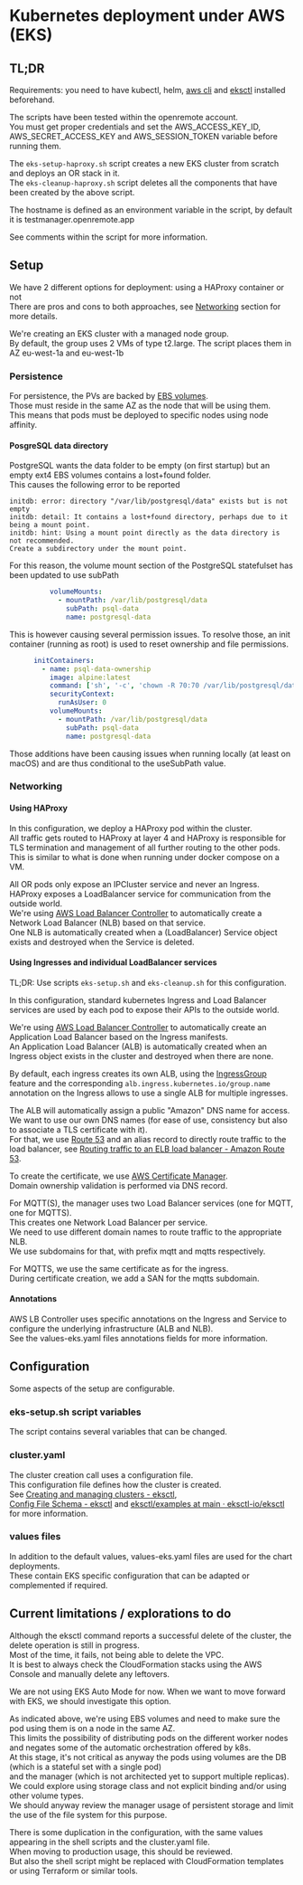 # Kubernetes deployment under AWS (EKS)

## TL;DR

Requirements: you need to have kubectl, helm, [aws cli](https://docs.aws.amazon.com/cli/latest/userguide/getting-started-install.html) and [eksctl](https://docs.aws.amazon.com/eks/latest/userguide/install-kubectl.html#eksctl-install-update) installed beforehand.

The scripts have been tested within the openremote account.  
You must get proper credentials and set the AWS_ACCESS_KEY_ID, AWS_SECRET_ACCESS_KEY and AWS_SESSION_TOKEN variable before running them.

The `eks-setup-haproxy.sh` script creates a new EKS cluster from scratch and deploys an OR stack in it.  
The `eks-cleanup-haproxy.sh` script deletes all the components that have been created by the above script.

The hostname is defined as an environment variable in the script, by default it is testmanager.openremote.app  

See comments within the script for more information.

## Setup

We have 2 different options for deployment: using a HAProxy container or not  
There are pros and cons to both approaches, see [Networking](#Networking) section for more details.

We're creating an EKS cluster with a managed node group.  
By default, the group uses 2 VMs of type t2.large. The script places them in AZ eu-west-1a and eu-west-1b

### Persistence

For persistence, the PVs are backed by [EBS volumes](https://docs.aws.amazon.com/eks/latest/userguide/ebs-csi.html).  
Those must reside in the same AZ as the node that will be using them.  
This means that pods must be deployed to specific nodes using node affinity.

#### PosgreSQL data directory

PostgreSQL wants the data folder to be empty (on first startup) but an empty ext4 EBS volumes contains a lost+found folder.    
This causes the following error to be reported
```
initdb: error: directory "/var/lib/postgresql/data" exists but is not empty
initdb: detail: It contains a lost+found directory, perhaps due to it being a mount point.
initdb: hint: Using a mount point directly as the data directory is not recommended.
Create a subdirectory under the mount point.
```

For this reason, the volume mount section of the PostgreSQL statefulset has been updated to use subPath
```yaml
          volumeMounts:
            - mountPath: /var/lib/postgresql/data
              subPath: psql-data
              name: postgresql-data
```

This is however causing several permission issues. To resolve those, an init container (running as root) is used to reset ownership and file permissions.
```yaml
      initContainers:
        - name: psql-data-ownership
          image: alpine:latest
          command: ['sh', '-c', 'chown -R 70:70 /var/lib/postgresql/data && chmod -R 0750 /var/lib/postgresql/data']
          securityContext:
            runAsUser: 0
          volumeMounts:
            - mountPath: /var/lib/postgresql/data
              subPath: psql-data
              name: postgresql-data
```

Those additions have been causing issues when running locally (at least on macOS) and are thus conditional to the useSubPath value.

### Networking

#### Using HAProxy

In this configuration, we deploy a HAProxy pod within the cluster.  
All traffic gets routed to HAProxy at layer 4 and HAProxy is responsible for TLS termination and management of all further routing to the other pods.  
This is similar to what is done when running under docker compose on a VM.

All OR pods only expose an IPCluster service and never an Ingress.  
HAProxy exposes a LoadBalancer service for communication from the outside world.  
We're using [AWS Load Balancer Controller](https://kubernetes-sigs.github.io/aws-load-balancer-controller/v2.7/) to automatically create a Network Load Balancer (NLB) based on that service.  
One NLB is automatically created when a (LoadBalancer) Service object exists and destroyed when the Service is deleted.

#### Using Ingresses and individual LoadBalancer services

TL;DR: Use scripts `eks-setup.sh` and `eks-cleanup.sh` for this configuration.

In this configuration, standard kubernetes Ingress and Load Balancer services are used
by each pod to expose their APIs to the outside world. 

We're using [AWS Load Balancer Controller](https://kubernetes-sigs.github.io/aws-load-balancer-controller/v2.7/) to automatically create an Application Load Balancer based on the Ingress manifests.    
An Application Load Balancer (ALB) is automatically created when an Ingress object exists in the cluster and destroyed when there are none.  

By default, each ingress creates its own ALB, using the [IngressGroup](https://kubernetes-sigs.github.io/aws-load-balancer-controller/latest/guide/ingress/annotations/#ingressgroup) feature
and the corresponding `alb.ingress.kubernetes.io/group.name` annotation on the Ingress allows to use a single ALB for multiple ingresses.

The ALB will automatically assign a public "Amazon" DNS name for access.  
We want to use our own DNS names (for ease of use, consistency but also to associate a TLS certificate with it).  
For that, we use [Route 53](https://aws.amazon.com/route53/) and an alias record to directly route traffic to the load balancer, see [Routing traffic to an ELB load balancer - Amazon Route 53](https://docs.aws.amazon.com/Route53/latest/DeveloperGuide/routing-to-elb-load-balancer.html).  

To create the certificate, we use [AWS Certificate Manager](https://docs.aws.amazon.com/acm/latest/userguide/acm-overview.html).  
Domain ownership validation is performed via DNS record.

For MQTT(S), the manager uses two Load Balancer services (one for MQTT, one for MQTTS).  
This creates one Network Load Balancer per service.  
We need to use different domain names to route traffic to the appropriate NLB.  
We use subdomains for that, with prefix mqtt and mqtts respectively.

For MQTTS, we use the same certificate as for the ingress.  
During certificate creation, we add a SAN for the mqtts subdomain.

#### Annotations

AWS LB Controller uses specific annotations on the Ingress and Service to configure the underlying infrastructure (ALB and NLB).  
See the values-eks.yaml files annotations fields for more information.

## Configuration

Some aspects of the setup are configurable.

### eks-setup.sh script variables

The script contains several variables that can be changed.

### cluster.yaml

The cluster creation call uses a configuration file.  
This configuration file defines how the cluster is created.  
See [Creating and managing clusters - eksctl](https://eksctl.io/usage/creating-and-managing-clusters/),   
[Config File Schema - eksctl](https://eksctl.io/usage/schema/) and 
[eksctl/examples at main · eksctl-io/eksctl](https://github.com/eksctl-io/eksctl/tree/main/examples) 
for more information.

### values files

In addition to the default values, values-eks.yaml files are used for the chart deployments.   
These contain EKS specific configuration that can be adapted or complemented if required.

## Current limitations / explorations to do

Although the eksctl command reports a successful delete of the cluster, the delete operation is still in progress.    
Most of the time, it fails, not being able to delete the VPC.  
It is best to always check the CloudFormation stacks using the AWS Console and manually delete any leftovers.

We are not using EKS Auto Mode for now. When we want to move forward with EKS, we should investigate this option.

As indicated above, we're using EBS volumes and need to make sure the pod using them is on a node in the same AZ.  
This limits the possibility of distributing pods on the different worker nodes and negates
some of the automatic orchestration offered by k8s.  
At this stage, it's not critical as anyway the pods using volumes are the DB (which is a stateful set with a single pod)  
and the manager (which is not architected yet to support multiple replicas).  
We could explore using storage class and not explicit binding and/or using other volume types.  
We should anyway review the manager usage of persistent storage and limit the use of the file system for this purpose.

There is some duplication in the configuration, with the same values appearing in the shell scripts and the cluster.yaml file.  
When moving to production usage, this should be reviewed.  
But also the shell script might be replaced with CloudFormation templates or using Terraform or similar tools.
